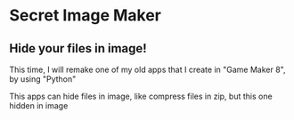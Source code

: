Secret Image Maker
======

Hide your files in image!
-----

This time, I will remake one of my old apps that I create in "Game Maker 8", by using "Python"

This apps can hide files in image, like compress files in zip, but this one hidden in image

